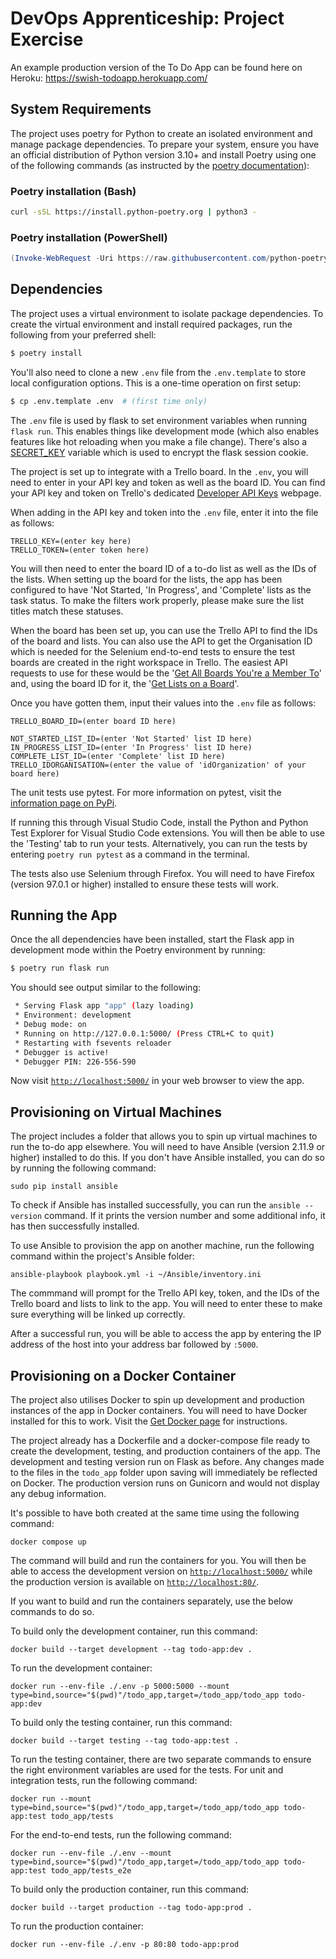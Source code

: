 # DevOps Apprenticeship: Project Exercise

An example production version of the To Do App can be found here on Heroku: https://swish-todoapp.herokuapp.com/

## System Requirements

The project uses poetry for Python to create an isolated environment and manage package dependencies. To prepare your system, ensure you have an official distribution of Python version 3.10+ and install Poetry using one of the following commands (as instructed by the [poetry documentation](https://python-poetry.org/docs/#system-requirements)):

### Poetry installation (Bash)

```bash
curl -sSL https://install.python-poetry.org | python3 -
```

### Poetry installation (PowerShell)

```powershell
(Invoke-WebRequest -Uri https://raw.githubusercontent.com/python-poetry/poetry/master/install-poetry.py -UseBasicParsing).Content | python -
```

## Dependencies

The project uses a virtual environment to isolate package dependencies. To create the virtual environment and install required packages, run the following from your preferred shell:

```bash
$ poetry install
```

You'll also need to clone a new `.env` file from the `.env.template` to store local configuration options. This is a one-time operation on first setup:

```bash
$ cp .env.template .env  # (first time only)
```

The `.env` file is used by flask to set environment variables when running `flask run`. This enables things like development mode (which also enables features like hot reloading when you make a file change). There's also a [SECRET_KEY](https://flask.palletsprojects.com/en/1.1.x/config/#SECRET_KEY) variable which is used to encrypt the flask session cookie.

The project is set up to integrate with a Trello board. In the `.env`, you will need to enter in your API key and token as well as the board ID. You can find your API key and token on Trello's dedicated [Developer API Keys](https://trello.com/app-key) webpage.

When adding in the API key and token into the `.env` file, enter it into the file as follows:
```
TRELLO_KEY=(enter key here)
TRELLO_TOKEN=(enter token here)
```

You will then need to enter the board ID of a to-do list as well as the IDs of the lists. When setting up the board for the lists, the app has been configured to have 'Not Started, 'In Progress', and 'Complete' lists as the task status. To make the filters work properly, please make sure the list titles match these statuses.

When the board has been set up, you can use the Trello API to find the IDs of the board and lists. You can also use the API to get the Organisation ID which is needed for the Selenium end-to-end tests to ensure the test boards are created in the right workspace in Trello. The easiest API requests to use for these would be the '[Get All Boards You're a Member To](https://developer.atlassian.com/cloud/trello/guides/rest-api/api-introduction/#getting-our-member-s-boards)' and, using the board ID for it, the '[Get Lists on a Board](https://developer.atlassian.com/cloud/trello/rest/api-group-boards/#api-boards-id-lists-get)'.

Once you have gotten them, input their values into the `.env` file as follows:
```
TRELLO_BOARD_ID=(enter board ID here)

NOT_STARTED_LIST_ID=(enter 'Not Started' list ID here)
IN_PROGRESS_LIST_ID=(enter 'In Progress' list ID here)
COMPLETE_LIST_ID=(enter 'Complete' list ID here)
TRELLO_IDORGANISATION=(enter the value of 'idOrganization' of your board here)
```

The unit tests use pytest. For more information on pytest, visit the [information page on PyPi](https://pypi.org/project/pytest/).

If running this through Visual Studio Code, install the Python and Python Test Explorer for Visual Studio Code extensions. You will then be able to use the 'Testing' tab to run your tests.
Alternatively, you can run the tests by entering `poetry run pytest` as a command in the terminal.

The tests also use Selenium through Firefox. You will need to have Firefox (version 97.0.1 or higher) installed to ensure these tests will work.

## Running the App

Once the all dependencies have been installed, start the Flask app in development mode within the Poetry environment by running:
```bash
$ poetry run flask run
```

You should see output similar to the following:
```bash
 * Serving Flask app "app" (lazy loading)
 * Environment: development
 * Debug mode: on
 * Running on http://127.0.0.1:5000/ (Press CTRL+C to quit)
 * Restarting with fsevents reloader
 * Debugger is active!
 * Debugger PIN: 226-556-590
```
Now visit [`http://localhost:5000/`](http://localhost:5000/) in your web browser to view the app.

## Provisioning on Virtual Machines

The project includes a folder that allows you to spin up virtual machines to run the to-do app elsewhere. You will need to have Ansible (version 2.11.9 or higher) installed to do this.
If you don't have Ansible installed, you can do so by running the following command:
```
sudo pip install ansible
```

To check if Ansible has installed successfully, you can run the `ansible --version` command. If it prints the version number and some additional info, it has then successfully installed.

To use Ansible to provision the app on another machine, run the following command within the project's Ansible folder:
```
ansible-playbook playbook.yml -i ~/Ansible/inventory.ini
```

The commmand will prompt for the Trello API key, token, and the IDs of the Trello board and lists to link to the app. You will need to enter these to make sure everything will be linked up correctly. 

After a successful run, you will be able to access the app by entering the IP address of the host into your address bar followed by `:5000`.

## Provisioning on a Docker Container

The project also utilises Docker to spin up development and production instances of the app in Docker containers. You will need to have Docker installed for this to work. Visit the [Get Docker page](https://docs.docker.com/get-docker/) for instructions. 

The project already has a Dockerfile and a docker-compose file ready to create the development, testing, and production containers of the app. The development and testing version run on Flask as before. Any changes made to the files in the `todo_app` folder upon saving will immediately be reflected on Docker. The production version runs on Gunicorn and would not display any debug information. 

It's possible to have both created at the same time using the following command:
```
docker compose up
```
The command will build and run the containers for you. You will then be able to access the development version on [`http://localhost:5000/`](http://localhost:5000/) while the production version is available on [`http://localhost:80/`](http://localhost:80/).

If you want to build and run the containers separately, use the below commands to do so.

To build only the development container, run this command:
```
docker build --target development --tag todo-app:dev .
```
To run the development container:
```
docker run --env-file ./.env -p 5000:5000 --mount type=bind,source="$(pwd)"/todo_app,target=/todo_app/todo_app todo-app:dev
```


To build only the testing container, run this command:
```
docker build --target testing --tag todo-app:test .
```
To run the testing container, there are two separate commands to ensure the right environment variables are used for the tests.
For unit and integration tests, run the following command:
```
docker run --mount type=bind,source="$(pwd)"/todo_app,target=/todo_app/todo_app todo-app:test todo_app/tests
```
For the end-to-end tests, run the following command:
```
docker run --env-file ./.env --mount type=bind,source="$(pwd)"/todo_app,target=/todo_app/todo_app todo-app:test todo_app/tests_e2e
```


To build only the production container, run this command:
```
docker build --target production --tag todo-app:prod .
```
To run the production container:
```
docker run --env-file ./.env -p 80:80 todo-app:prod
```